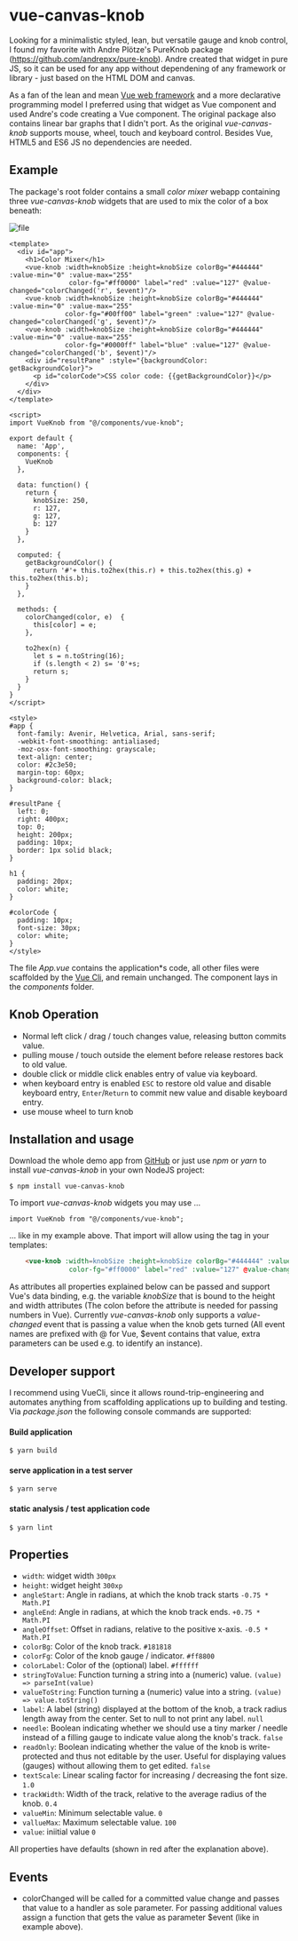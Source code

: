 # vue-canvas-knob

Looking for a minimalistic styled, lean, but versatile gauge and knob control, I found my favorite with Andre Plötze's PureKnob package (https://github.com/andrepxx/pure-knob). Andre created that widget in pure JS, so it can be used for any app without dependening of any framework or library - just based on the HTML DOM and canvas.

As a fan of the lean and mean [Vue web framework](https://vuejs.org/) and a more declarative programming model I preferred using that widget as Vue component and used Andre's code creating a Vue component. The original package also contains linear bar graphs that I didn't port. As the original *vue-canvas-knob* supports mouse, wheel, touch and  keyboard control. Besides Vue, HTML5 and ES6 JS no dependencies are needed.

## Example

The package's root folder contains a small *color mixer* webapp containing three *vue-canvas-knob* widgets that are used to mix the color of a box beneath:

![file](color-mixer.png)

```vue
<template>
  <div id="app">
    <h1>Color Mixer</h1>
    <vue-knob :width=knobSize :height=knobSize colorBg="#444444" :value-min="0" :value-max="255"
               color-fg="#ff0000" label="red" :value="127" @value-changed="colorChanged('r', $event)"/>
    <vue-knob :width=knobSize :height=knobSize colorBg="#444444" :value-min="0" :value-max="255"
              color-fg="#00ff00" label="green" :value="127" @value-changed="colorChanged('g', $event)"/>
    <vue-knob :width=knobSize :height=knobSize colorBg="#444444" :value-min="0" :value-max="255"
              color-fg="#0000ff" label="blue" :value="127" @value-changed="colorChanged('b', $event)"/>
    <div id="resultPane" :style="{backgroundColor: getBackgroundColor}">
      <p id="colorCode">CSS color code: {{getBackgroundColor}}</p>
    </div>
  </div>
</template>

<script>
import VueKnob from "@/components/vue-knob";

export default {
  name: 'App',
  components: {
    VueKnob
  },

  data: function() {
    return {
      knobSize: 250,
      r: 127,
      g: 127,
      b: 127
    }
  },

  computed: {
    getBackgroundColor() {
      return '#'+ this.to2hex(this.r) + this.to2hex(this.g) + this.to2hex(this.b);
    }
  },

  methods: {
    colorChanged(color, e)  {
      this[color] = e;
    },

    to2hex(n) {
      let s = n.toString(16);
      if (s.length < 2) s= '0'+s;
      return s;
    }
  }
}
</script>

<style>
#app {
  font-family: Avenir, Helvetica, Arial, sans-serif;
  -webkit-font-smoothing: antialiased;
  -moz-osx-font-smoothing: grayscale;
  text-align: center;
  color: #2c3e50;
  margin-top: 60px;
  background-color: black;
}

#resultPane {
  left: 0;
  right: 400px;
  top: 0;
  height: 200px;
  padding: 10px;
  border: 1px solid black;
}

h1 {
  padding: 20px;
  color: white;
}

#colorCode {
  padding: 10px;
  font-size: 30px;
  color: white;
}
</style>
```

The file *App.vue* contains the application*s code, all other files were scaffolded by the [Vue Cli](https://cli.vuejs.org/), and remain unchanged. The component lays in the *components* folder.

## Knob Operation

- Normal left click / drag / touch changes value, releasing button commits value.
- pulling mouse / touch outside the element before release restores back to old value.
- double click or middle click enables entry of value via keyboard.
- when keyboard entry is enabled `ESC` to restore old value and disable keyboard entry, `Enter`/`Return` to commit new value and disable keyboard entry.
- use mouse wheel to turn knob

## Installation and usage
Download the whole demo app from [GitHub](https://github.com/ambotaku/vue-knob) or just use *npm* or *yarn* to install *vue-canvas-knob* in your own NodeJS project:
```
$ npm install vue-canvas-knob
```
To import *vue-canvas-knob* widgets you may use ...
```
import VueKnob from "@/components/vue-knob";
```
... like in my example above. That import will allow using the <vue-knob> tag in your templates:
```html
    <vue-knob :width=knobSize :height=knobSize colorBg="#444444" :value-min="0" :value-max="255"
               color-fg="#ff0000" label="red" :value="127" @value-changed="colorChanged('r', $event)"/>
```
As attributes all properties explained below can be passed and support Vue's data binding, e.g. the variable *knobSize* that is bound to the height and width attributes (The colon before the attribute is needed for passing numbers in Vue). Currently *vue-canvas-knob* only supports a *value-changed* event that is passing a value when the knob gets turned (All event names are prefixed with @ for Vue, $event contains that value, extra parameters can be used e.g. to identify an instance).

## Developer support
I recommend using VueCli, since it allows round-trip-engineering and automates anything from scaffolding applications up to building and testing. Via *package.json* the following console commands are supported:

#### Build application
```
$ yarn build
```
#### serve application in a test server
```
$ yarn serve
```
#### static analysis / test application code
```
$ yarn lint
```

## Properties

- `width`: widget width `300px`
- `height`: widget height `300xp`
- `angleStart`: Angle in radians, at which the knob track starts `-0.75 * Math.PI`
- `angleEnd`: Angle in radians, at which the knob track ends. `+0.75 * Math.PI`
- `angleOffset`: Offset in radians, relative to the positive x-axis. `-0.5 * Math.PI`
- `colorBg`: Color of the knob track. `#181818`
- `colorFg`: Color of the knob gauge / indicator.  `#ff8800`
- `colorLabel`: Color of the (optional) label. `#ffffff`
- `stringToValue`: Function turning a string into a (numeric) value. `(value) => parseInt(value)`
- `valueToString`: Function turning a (numeric) value into a string.  `(value) => value.toString()`
- `label`: A label (string) displayed at the bottom of the knob, a track radius length away from the center. Set to null to not print any label. `null`
- `needle`: Boolean indicating whether we should use a tiny marker / needle instead of a filling gauge to indicate value along the knob's track. `false`
- `readOnly`: Boolean indicating whether the value of the knob is write-protected and thus not editable by the user. Useful for displaying values (gauges) without allowing them to get edited. `false`
- `textScale`: Linear scaling factor for increasing / decreasing the font size. `1.0`
- `trackWidth`: Width of the track, relative to the average radius of the knob. `0.4`
- `valueMin`: Minimum selectable value. `0`
- `vallueMax`: Maximum selectable value. `100`
- `value`: iniitial value `0`

All properties have defaults (shown in red after the explanation above).

## Events
-  colorChanged will be called for a committed value change and passes that value to a handler as sole parameter. For passing additional values assign a function that gets the value as parameter $event (like in example above).



